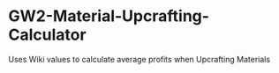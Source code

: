# GW2-Material-Upcrafting-Calculator
Uses Wiki values to calculate average profits when Upcrafting Materials
